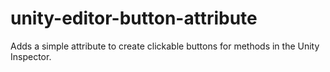 # unity-editor-button-attribute
Adds a simple attribute to create clickable buttons for methods in the Unity Inspector.
